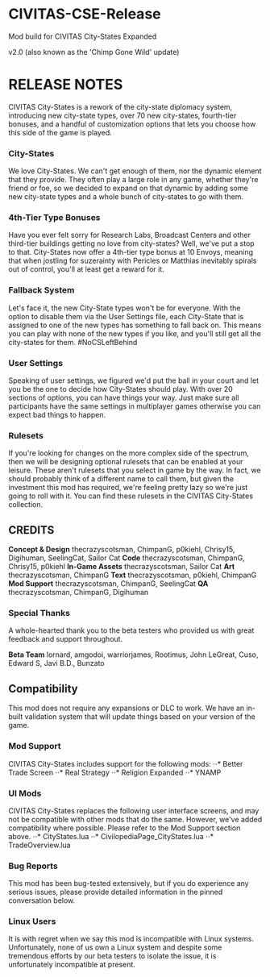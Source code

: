 # CIVITAS-CSE-Release
Mod build for CIVITAS City-States Expanded

v2.0 (also known as the 'Chimp Gone Wild' update)

# RELEASE NOTES

CIVITAS City-States is a rework of the city-state diplomacy system, introducing new city-state types, over 70 new city-states, fourth-tier bonuses, and a handful of customization options that lets you choose how this side of the game is played.

### City-States
We love City-States. We can't get enough of them, nor the dynamic element that they provide. They often play a large role in any game, whether they're friend or foe, so we decided to expand on that dynamic by adding some new city-state types and a whole bunch of city-states to go with them.

### 4th-Tier Type Bonuses
Have you ever felt sorry for Research Labs, Broadcast Centers and other third-tier buildings getting no love from city-states? Well, we've put a stop to that. City-States now offer a 4th-tier type bonus at 10 Envoys, meaning that when jostling for suzerainty with Pericles or Matthias inevitably spirals out of control, you'll at least get a reward for it.

### Fallback System
Let's face it, the new City-State types won't be for everyone. With the option to disable them via the User Settings file, each City-State that is assigned to one of the new types has something to fall back on. This means you can play with none of the new types if you like, and you'll still get all the city-states for them. #NoCSLeftBehind

### User Settings
Speaking of user settings, we figured we'd put the ball in your court and let you be the one to decide how City-States should play. With over 20 sections of options, you can have things your way. Just make sure all participants have the same settings in multiplayer games otherwise you can expect bad things to happen.

### Rulesets
If you're looking for changes on the more complex side of the spectrum, then we will be designing optional rulesets that can be enabled at your leisure. These aren't rulesets that you select in game by the way. In fact, we should probably think of a different name to call them, but given the investment this mod has required, we're feeling pretty lazy so we're just going to roll with it. You can find these rulesets in the CIVITAS City-States collection.

## CREDITS
**Concept & Design** thecrazyscotsman, ChimpanG, p0kiehl, Chrisy15, Digihuman, SeelingCat, Sailor Cat
**Code** thecrazyscotsman, ChimpanG, Chrisy15, p0kiehl
**In-Game Assets** thecrazyscotsman, Sailor Cat
**Art** thecrazyscotsman, ChimpanG
**Text** thecrazyscotsman, p0kiehl, ChimpanG
**Mod Support** thecrazyscotsman, ChimpanG, SeelingCat
**QA** thecrazyscotsman, ChimpanG, Digihuman

### Special Thanks
A whole-hearted thank you to the beta testers who provided us with great feedback and support throughout.

**Beta Team** lornard, amgodoi, warriorjames, Rootimus, John LeGreat, Cuso, Edward S, Javi B.D., Bunzato

## Compatibility
This mod does not require any expansions or DLC to work. We have an in-built validation system that will update things based on your version of the game.

### Mod Support
CIVITAS City-States includes support for the following mods:
⋅⋅* Better Trade Screen
⋅⋅* Real Strategy
⋅⋅* Religion Expanded
⋅⋅* YNAMP

### UI Mods
CIVITAS City-States replaces the following user interface screens, and may not be compatible with other mods that do the same. However, we've added compatibility where possible. Please refer to the Mod Support section above.
⋅⋅* CityStates.lua
⋅⋅* CivilopediaPage_CityStates.lua
⋅⋅* TradeOverview.lua

### Bug Reports
This mod has been bug-tested extensively, but if you do experience any serious issues, please provide detailed information in the pinned conversation below.

### Linux Users
It is with regret when we say this mod is incompatible with Linux systems. Unfortunately, none of us own a Linux system and despite some tremendous efforts by our beta testers to isolate the issue, it is unfortunately incompatible at present.

